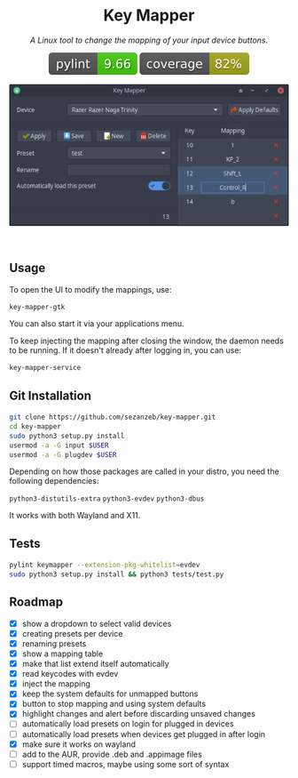 <h1 align="center">Key Mapper</h1>

<p align="center"><i>A Linux tool to change the mapping of your input device buttons.</i></p>

<p align="center"><img src="data/pylint.svg"/> <img src="data/coverage.svg"/></p>

<p align="center">
<img src="data/screenshot.png"/>
</p>
<br/>

## Usage

To open the UI to modify the mappings, use:

```bash
key-mapper-gtk
```

You can also start it via your applications menu.

To keep injecting the mapping after closing the window, the daemon needs to
be running. If it doesn't already after logging in, you can use:

```bash
key-mapper-service
```

## Git Installation

```bash
git clone https://github.com/sezanzeb/key-mapper.git
cd key-mapper
sudo python3 setup.py install
usermod -a -G input $USER
usermod -a -G plugdev $USER
```

Depending on how those packages are called in your distro,
you need the following dependencies:

`python3-distutils-extra` `python3-evdev` `python3-dbus`

It works with both Wayland and X11.

## Tests

```bash
pylint keymapper --extension-pkg-whitelist=evdev
sudo python3 setup.py install && python3 tests/test.py
```

## Roadmap

- [x] show a dropdown to select valid devices
- [x] creating presets per device
- [x] renaming presets
- [x] show a mapping table
- [x] make that list extend itself automatically
- [x] read keycodes with evdev
- [x] inject the mapping
- [x] keep the system defaults for unmapped buttons
- [x] button to stop mapping and using system defaults
- [x] highlight changes and alert before discarding unsaved changes
- [ ] automatically load presets on login for plugged in devices
- [ ] automatically load presets when devices get plugged in after login
- [x] make sure it works on wayland
- [ ] add to the AUR, provide .deb and .appimage files
- [ ] support timed macros, maybe using some sort of syntax

